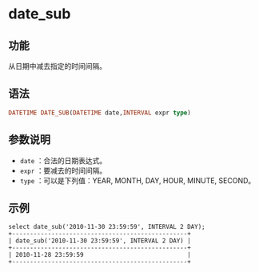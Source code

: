 # date_sub

## 功能

从日期中减去指定的时间间隔。

## 语法

```Haskell
DATETIME DATE_SUB(DATETIME date,INTERVAL expr type)
```

## 参数说明

* `date` ：合法的日期表达式。
* `expr` ：要减去的时间间隔。
* `type` ：可以是下列值：YEAR, MONTH, DAY, HOUR, MINUTE, SECOND。

## 示例

```Plain Text
select date_sub('2010-11-30 23:59:59', INTERVAL 2 DAY);
+-------------------------------------------------+
| date_sub('2010-11-30 23:59:59', INTERVAL 2 DAY) |
+-------------------------------------------------+
| 2010-11-28 23:59:59                             |
+-------------------------------------------------+
```
